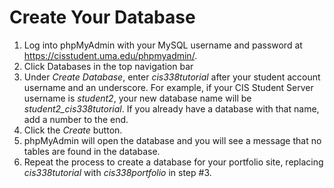 # Create Your Database

1. Log into phpMyAdmin with your MySQL username and password at https://cisstudent.uma.edu/phpmyadmin/.
2. Click Databases in the top navigation bar
3. Under _Create Database_, enter _cis338tutorial_ after your student account username and an underscore. For example, if your CIS Student Server username is _student2_, your new database name will be _student2_cis338tutorial_. If you already have a database with that name, add a number to the end.
4. Click the _Create_ button.
5. phpMyAdmin will open the database and you will see a message that no tables are found in the database.
6. Repeat the process to create a database for your portfolio site, replacing _cis338tutorial_ with _cis338portfolio_ in step #3.
